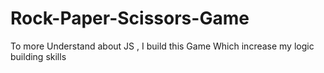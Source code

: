 # Rock-Paper-Scissors-Game
To more Understand about JS , I build this Game Which increase my logic building skills
